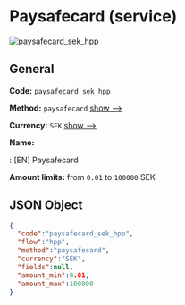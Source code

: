 
# Paysafecard (service) 
![paysafecard_sek_hpp](https://static.openfintech.io/payment_methods/paysafecard_sek_hpp/logo.svg?w=400&c=v0.59.26#w200)  

## General 
 
**Code:** `paysafecard_sek_hpp` 
 
**Method:** `paysafecard` 
 [show -->](/payment-methods/paysafecard/) 
 
**Currency:** `SEK` [show -->](/currencies/SEK/) 
 
**Name:** 
 
:	[EN] Paysafecard 
 
**Amount limits:** from `0.01` to `100000` SEK 

## JSON Object 

```json
{
  "code":"paysafecard_sek_hpp",
  "flow":"hpp",
  "method":"paysafecard",
  "currency":"SEK",
  "fields":null,
  "amount_min":0.01,
  "amount_max":100000
}
```  
